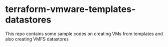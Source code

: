 # terraform-vmware-templates-datastores
This repo contains some sample codes on creating VMs from templates and also creating VMFS datastores
